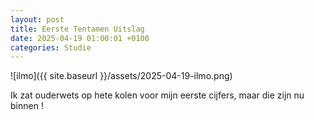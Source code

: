 ```yaml
---
layout: post
title: Eerste Tentamen Uitslag
date: 2025-04-19 01:00:01 +0100
categories: Studie
---
```


![ilmo]({{ site.baseurl }}/assets/2025-04-19-ilmo.png)

Ik zat ouderwets op hete kolen voor mijn eerste cijfers, maar die zijn nu binnen !

